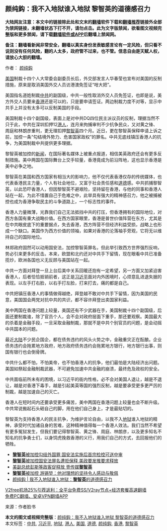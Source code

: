 <h2>颜纯鈎：我不入地狱谁入地狱 黎智英的道德感召力</h2> <p class="notice"><b>大陆网友注意：本文中的链接除此处和文末的<a href="https://github.com/bannedbook/fanqiang" >翻墙</a>软件下载和<a href="https://github.com/killgcd/justmysocks/blob/master/README.md">翻墙推荐</a>链接外全部为禁网链接，未翻墙状态下打不开，请勿点击。此为文字版禁闻，欲看图文视频完整版和更多禁闻，请下载<a href="https://github.com/bannedbook/fanqiang">翻墙软件或APP</a>后翻墙上禁闻网。</p><p>备注：翻墙看新闻非常安全，翻墙以真实身份发表敏感言论有一定风险，但只看不说则没有任何风险，翻的人太多，政府管不过来，也不管。信息自由是天赋人权，请放心大胆的翻墙。</b></p>  <div class="entry"> <p>作者： <a href="https://www.bannedbook.org/bnews/tag/%e9%a2%9c%e7%ba%af%e9%88%8e/" class="st_tag internal_tag" rel="tag" title="标签 颜纯鈎 下的日志">颜纯鈎</a></p> <p id="conimg"><a href="https://www.bannedbook.org/bnews/tag/%e7%be%8e%e5%9b%bd/" class="st_tag internal_tag" rel="tag" title="标签 美国 下的日志">美国</a>制裁十四个人大常委会副委员长后，外交部发言人华春莹也宣布对美国的反制措施，原来是取消美国外交人员访港澳免签证“咁大把”。</p> <p>美国指名道姓制裁<a href="https://www.bannedbook.org/bnews/tag/%e4%b8%ad%e5%85%b1/" class="st_tag internal_tag" rel="tag" title="标签 中共 下的日志">中共</a>的副国级，中共一般性取消外交人员免签证，也即是说，美方外交人员要来<a href="https://www.bannedbook.org/bnews/tag/%e9%a6%99%e6%b8%af/" class="st_tag internal_tag" rel="tag" title="标签 香港 下的日志">香港</a>还是可以的，只是要申请签证。两边制裁力度不对等，显示中共手上并没有太多可以反制美国的手段。</p> <p>美国制裁十四个副国级，表面上是对中共DQ四位民主派议员的反制，理据当然不只于此，中共在深圳扣押12<a href="https://www.bannedbook.org/bnews/tag/%e6%b8%af%e4%ba%ba/" class="st_tag internal_tag" rel="tag" title="标签 港人 下的日志">港人</a>，连月来拘捕审判不少抗争民众，又对黄之锋、周庭和林朗彦重判，更无理扣押<a href="https://www.bannedbook.org/bnews/tag/%e9%bb%8e%e6%99%ba%e8%8b%b1/" class="st_tag internal_tag" rel="tag" title="标签 黎智英 下的日志">黎智英</a>四个月。近日，更在黎智英保释申请上诉之前，加控一条“勾结境外势力、危害国家政权”的罪名。中共无底线镇压香港人的抗争，为美国制裁中共提供更多理据。</p>  <p>黎智英被加控的<span class='wp_keywordlink_affiliate'><a href="https://www.bannedbook.org/" title="新闻">新闻</a></span>，在国际著名媒体上被重点报道，相信美英政府还会有更多反制措施。美中两国在国际舞台上交手较量，香港竟成为前沿阵地，这也显示香港是美中必争之地。</p> <p>黎智英在美国和西方国家有相当大的影响力，他不仅代表香港仅存的传统媒体，也代表香港民主力量，个人有社会地位，又富于社会责任感和<a href="https://www.bannedbook.org/bnews/tag/%e9%81%93%e5%be%b7/" class="st_tag internal_tag" rel="tag" title="标签 道德 下的日志">道德</a>感。中共抓捕黎智英，以此恐吓香港人，但因黎智英不避艰险，坚持留在香港，与他的同事和香港人站在一起，为此不惜置自己于危难之中，此举具有强大的精神感召力，他之被捕被控也成为香港争取民主的斗争道路上，一个标志性的事件。</p> <p>香港人力量微薄，光靠我们自己无法抵挡中共的打压，但香港拥有的国际地位，对西方各国有重大战略价值。在西方国家眼里，香港是普世价值阵营在东方，尤其是在中共眼皮底下的重要据点，失去香港，西方阵营不但经济利益受损，战略上也形成一个缺口。美国作为西方价值的领袖，如果对香港的沦落袖手旁观，它将无以维持自己的国际地位。</p> <p>林郑政府固然可以动用国安法，加控黎智英罪名，但此举引致西方世界强烈反响，势必引来更多的反击。本来，欧盟和北约还对中共手下留情，现在眼看中共已准备揽炒，欧洲各国也义无反顾与美国站在一起。</p>  <p>中共一方面对拜登一旦上台后美中关系回暖还抱有一定希望，另一方面又加紧迫害香港人，后者恰恰抵销前者，这正是<a href="https://www.bannedbook.org/bnews/tag/%e4%b9%a0%e8%bf%91%e5%b9%b3/" class="st_tag internal_tag" rel="tag" title="标签 习近平 下的日志">习近平</a>面对内外困境时，心烦意乱进退失据的表现。以左手打右脸，以右手打左脸，打来打去，痛的都是自己。</p> <p>中共把镇压香港人的事情做得越绝，拜登越不敢对中共手下留情，因为美国的民意，美国国会两党对抗中共的共识，都不容许拜登出卖国家利益。</p> <p>美中两国在香港问题上较量，美国还有不少武器在手，美国制裁十四个副国级，后面还要制裁谁，除了官员个人，会不会对政府层面下重手，那还要观察。美国最大的杀着是金融手段，一旦采取金融制裁，那就不是中共个别官员的问题，是会动摇中共国本的问题。</p> <p>最近<span class='wp_keywordlink_affiliate'><a href="https://www.bannedbook.org/" title="大陆" target="_blank">大陆</a></span>不少民企国企，都在债务违约的风头火势之中，金融重灾正在酝酿。企业债务违约会拖累地方政府，地方政府债务违约会拖累地方银行，地方银行出事，则国有银行也会倒骨牌。</p>  <p>中共什么都不怕，不怕美帝，也不怕香港人的抗争，他们最怕是大陆经济出问题。美国如祭起金融制裁武器，不可避免加速中共金融的崩溃，最终危及政权的安全。</p> <p>中共面临前所未有的困境，以习近平的衙内性格，必不会对美国人退让，越是不退让，越是对香港下毒手，越是引起美英等国的强烈反制，越是要承受更多更严厉的制裁，越是加速自己的灭亡。</p> <p>香港人在短时间内还要承受更多痛苦，美中两国在香港问题上较量也会不断升级。中共常说搬起石头砸自己的脚，用在他们自己身上，才是最贴切的。</p> <p>黎智英为支持香港人的民主抗争，为维护言论自由，以我不入<a href="https://www.bannedbook.org/bnews/tag/%e5%9c%b0%e7%8b%b1/" class="st_tag internal_tag" rel="tag" title="标签 地狱 下的日志">地狱</a>谁入地狱的精神，承受时代加诸自身的苦难，这种精神值得每一个香港人效法。我们当然不希望有更多冤狱发生，但我们要记得黎智英、黄之锋、周庭、林朗彦，以及更多知名不知名的抗争勇士们，以身饲虎挽救香港的义行，用我们自己的方式，去回报他们的牺牲。</p>  <ul class='op-related-articles' title='相关阅读'> <li><a href='https://www.bannedbook.org/bnews/headline/20201213/1446637.html' target='_blank'><b>黎智英</b>被加控勾结外国罪 国安法实施后首宗检控可送中审</a></li> <li><a href='https://www.bannedbook.org/bnews/headline/20201212/1446531.html' target='_blank'><b>黎智英</b>被加控国安法罪名遭拒保释 美政要发推要求释放</a></li> <li><a href='https://www.bannedbook.org/bnews/worldnews/20201212/1446480.html' target='_blank'>美副总统彭斯等政客促释放 壹传媒<b>黎智英</b></a></li> <li><a href='https://www.bannedbook.org/bnews/cnnews/hknews/20201212/1446467.html' target='_blank'><b>黎智英</b>被加控 游锡堃：他对理想的坚持令人感动与敬佩</a></li> <li><a href='https://www.bannedbook.org/bnews/baitai/20201212/1446418.html' target='_blank'>颜纯鈎 | 我不入地狱谁入地狱：<b>黎智英</b>的道德感召力</a></li> </ul> <p class="texttj"> <a href="https://github.com/bannedbook/fanqiang/wiki/V2ray%E6%9C%BA%E5%9C%BA" target="_blank">V2free机场25%引荐返利：全平台免费SS/V2ray节点+经济套餐高速翻墙</a><br/> <a href="https://github.com/bannedbook/fanqiang/wiki/%E7%A6%81%E9%97%BB%E7%BD%91%E5%AE%89%E5%8D%93%E7%BF%BB%E5%A2%99%E6%96%B0%E9%97%BBAPP" target="_blank">免费PC翻墙、安卓VPN翻墙APP</a></p><p> 来源：作者脸书 </p><a name='sharetosocial'></a>       <div><b>本文的图文或视频完整版</b>：<a href='https://www.bannedbook.org/bnews/comments/20201213/1446720.html'>颜纯鈎：我不入地狱谁入地狱 黎智英的道德感召力</a></div>  </div><!--END ENTRY--> <div class="postfooter"> <div>本文标签：<a href="https://www.bannedbook.org/bnews/tag/%e4%b8%ad%e5%85%b1/" rel="tag">中共</a>, <a href="https://www.bannedbook.org/bnews/tag/%e4%b9%a0%e8%bf%91%e5%b9%b3/" rel="tag">习近平</a>, <a href="https://www.bannedbook.org/bnews/tag/%e5%9c%b0%e7%8b%b1/" rel="tag">地狱</a>, <a href="https://www.bannedbook.org/bnews/tag/%e6%b8%af%e4%ba%ba/" rel="tag">港人</a>, <a href="https://www.bannedbook.org/bnews/tag/%e7%be%8e%e5%9b%bd/" rel="tag">美国</a>, <a href="https://www.bannedbook.org/bnews/tag/%e9%81%93%e5%be%b7/" rel="tag">道德</a>, <a href="https://www.bannedbook.org/bnews/tag/%e9%a2%9c%e7%ba%af%e9%88%8e/" rel="tag">颜纯鈎</a>, <a href="https://www.bannedbook.org/bnews/tag/%e9%a6%99%e6%b8%af/" rel="tag">香港</a>, <a href="https://www.bannedbook.org/bnews/tag/%e9%bb%8e%e6%99%ba%e8%8b%b1/" rel="tag">黎智英</a></div>  </div><!--END POSTFOOTER--> 